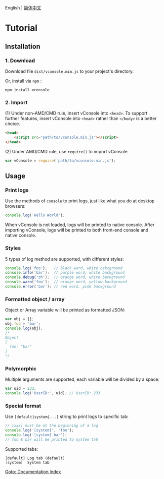 English | [简体中文](./tutorial_CN.md)

Tutorial
==============================

## Installation

### 1. Download

Download file `dist/vconsole.min.js` to your project's directory.

Or, install via `npm` :

```
npm install vconsole
```

### 2. Import

(1) Under non-AMD/CMD rule, insert vConsole into `<head>`. To support further features, insert vConsole into `<head>` rather than `</body>` is a better choice.

```html
<head>
	<script src="path/to/vconsole.min.js"></script>
</head>
```

(2) Under AMD/CMD rule, use `require()` to import vConsole.

```javascript
var vConsole = require('path/to/vconsole.min.js');
```


## Usage

### Print logs

Use the methods of `console` to print logs, just like what you do at desktop browsers:

```javascript
console.log('Hello World');
```

When vConsole is not loaded, logs will be printed to native console. After importing vConsole, logs will be printed to both front-end console and native console.


### Styles

5 types of log method are supported, with different styles:

```javascript
console.log('foo');   // black word, white bakcground
console.info('bar');  // purple word, white background
console.debug('oh');  // orange word, white background
console.warn('foo');  // orange word, yellow background
console.error('bar'); // red word, pink background
```


### Formatted object / array

Object or Array variable will be printed as formatted JSON:

```javascript
var obj = {};
obj.foo = 'bar';
console.log(obj);
/*
Object
{
  foo: "bar"
}
*/
```


### Polymorphic

Multiple arguments are supported, each variable will be divided by a space:

```javascript
var uid = 233;
console.log('UserID:', uid); // UserID: 233
```


### Special format

Use `[default|system|...]` string to print logs to specific tab:

```javascript
// [xxx] must be at the beginning of a log
console.log('[system]', 'foo');
console.log('[system] bar');
// foo & bar will be printed to system tab
```

Supported tabs:

```
[default] Log tab (default)
[system]  System tab
```


[Goto: Documentation Index](./a_doc_index.md)